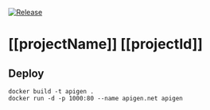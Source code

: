 [![Release](https://img.shields.io/badge/dotnet-7.0-purple)](https://dotnet.microsoft.com/en-us/download/dotnet/7.0)
# [[projectName]] [[projectId]] 

## Deploy

```
docker build -t apigen .
docker run -d -p 1000:80 --name apigen.net apigen
```